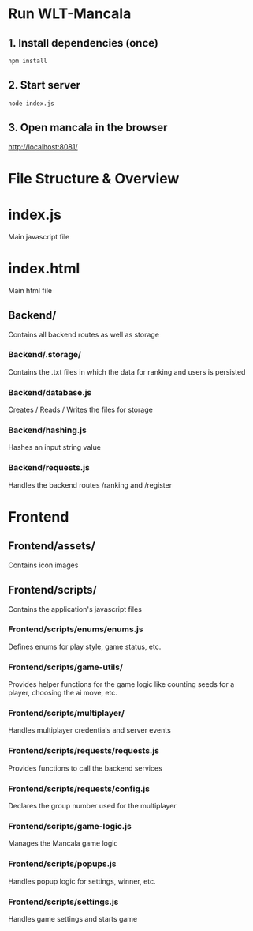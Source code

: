 # Run WLT-Mancala

## 1. Install dependencies (once)

`npm install`

## 2. Start server

`node index.js`

## 3. Open mancala in the browser

[http://localhost:8081/](http://localhost:8081/)

# File Structure & Overview

# index.js

Main javascript file

# index.html

Main html file

## Backend/

Contains all backend routes as well as storage

### Backend/.storage/

Contains the .txt files in which the data for ranking and users is persisted

### Backend/database.js

Creates / Reads / Writes the files for storage

### Backend/hashing.js

Hashes an input string value

### Backend/requests.js

Handles the backend routes /ranking and /register

# Frontend

## Frontend/assets/

Contains icon images

## Frontend/scripts/

Contains the application's javascript files

### Frontend/scripts/enums/enums.js

Defines enums for play style, game status, etc.

### Frontend/scripts/game-utils/

Provides helper functions for the game logic like counting seeds for a player, choosing the ai move, etc.

### Frontend/scripts/multiplayer/

Handles multiplayer credentials and server events

### Frontend/scripts/requests/requests.js

Provides functions to call the backend services

### Frontend/scripts/requests/config.js

Declares the group number used for the multiplayer

### Frontend/scripts/game-logic.js

Manages the Mancala game logic

### Frontend/scripts/popups.js

Handles popup logic for settings, winner, etc.

### Frontend/scripts/settings.js

Handles game settings and starts game
